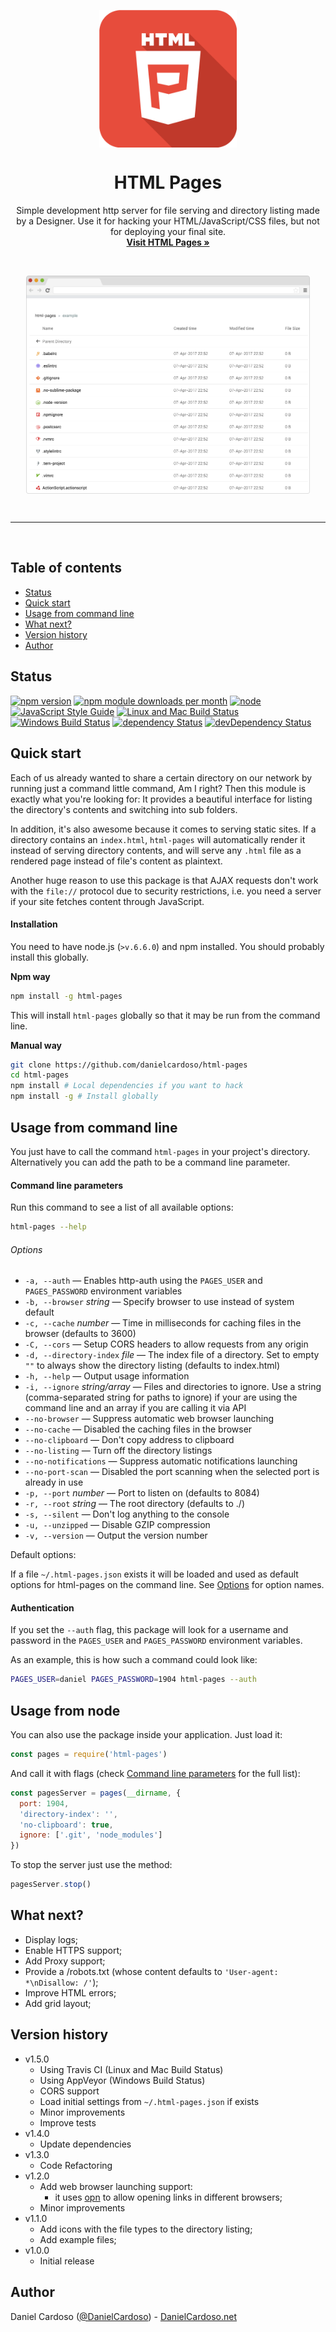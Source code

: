 <p align="center">
  <a align="center" href="https://www.npmjs.com/package/html-pages">
    <img align="center" src="https://raw.githubusercontent.com/danielcardoso/art/master/html-pages/logo-512.png" width="220">
  </a>

  <h1 align="center" style="text-align: center;">HTML Pages</h1>

  <p align="center">
    Simple development http server for file serving and directory listing made by a Designer. Use it for hacking your HTML/JavaScript/CSS files, but not for deploying your final site.
    <br>
    <a href="https://www.npmjs.com/package/html-pages"><strong>Visit HTML Pages &raquo;</strong></a>
  </p>
</p>
<br/>

<p align="center">
  <img align="center" src="https://raw.githubusercontent.com/danielcardoso/art/master/html-pages/listing.png" width="90%">
</p>
<br/>
<hr/>
<br/>


## Table of contents
- [Status](#status)
- [Quick start](#quick-start)
- [Usage from command line](#usage-from-command-line)
- [What next?](#what-next)
- [Version history](#version-history)
- [Author](#author)


## Status

[![npm version](https://img.shields.io/npm/v/html-pages.svg?style=flat-square)](https://www.npmjs.com/package/html-pages)
[![npm module downloads per month](http://img.shields.io/npm/dm/html-pages.svg?style=flat-square)](https://www.npmjs.org/package/html-pages)
[![node](https://img.shields.io/node/v/html-pages.svg?style=flat-square)](https://www.npmjs.com/package/micro-stats)
[![JavaScript Style Guide](https://img.shields.io/badge/code%20style-semistandard-brightgreen.svg?style=flat-square)](https://github.com/Flet/semistandard)
[![Linux and Mac Build Status](https://img.shields.io/travis/danielcardoso/html-pages/master.svg?style=flat-square&label=Linux%20%26%20Mac%20Build)](https://travis-ci.org/danielcardoso/html-pages)
[![Windows Build Status](https://img.shields.io/appveyor/ci/danielcardoso/html-pages/master.svg?style=flat-square&label=Windows%20Build)](https://ci.appveyor.com/project/danielcardoso/html-pages)
[![dependency Status](https://img.shields.io/david/danielcardoso/html-pages.svg?style=flat-square)](https://david-dm.org/danielcardoso/html-pages)
[![devDependency Status](https://img.shields.io/david/dev/danielcardoso/html-pages.svg?style=flat-square)](https://david-dm.org/danielcardoso/html-pages?type=dev)


## Quick start

Each of us already wanted to share a certain directory on our network by running just a command little command, Am I right? Then this module is exactly what you're looking for: It provides a beautiful interface for listing the directory's contents and switching into sub folders.

In addition, it's also awesome because it comes to serving static sites. If a directory contains an `index.html`, `html-pages` will automatically render it instead of serving directory contents, and will serve any `.html` file as a rendered page instead of file's content as plaintext.

Another huge reason to use this package is that AJAX requests don't work with the `file://` protocol due to security restrictions, i.e. you need a server if your site fetches content through JavaScript.

#### Installation

You need to have node.js (`>v.6.6.0`) and npm installed. You should probably install this globally.

**Npm way**
```bash
npm install -g html-pages
```

This will install `html-pages` globally so that it may be run from the command line.

**Manual way**
```bash
git clone https://github.com/danielcardoso/html-pages
cd html-pages
npm install # Local dependencies if you want to hack
npm install -g # Install globally
```


## Usage from command line

You just have to call the command `html-pages` in your project's directory. Alternatively you can add the path to be a command line parameter.

#### Command line parameters

Run this command to see a list of all available options:

```bash
html-pages --help
```

###### Options

* `-a, --auth`                         —  Enables http-auth using the `PAGES_USER` and `PAGES_PASSWORD` environment variables
* `-b, --browser`  *string*          —  Specify browser to use instead of system default
* `-c, --cache`  *number*            —  Time in milliseconds for caching files in the browser (defaults to 3600)
* `-C, --cors`                         —  Setup CORS headers to allow requests from any origin
* `-d, --directory-index`  *file*    —  The index file of a directory. Set to empty `""` to always show the directory listing (defaults to index.html)
* `-h, --help`                         —  Output usage information
* `-i, --ignore`  *string/array*   —  Files and directories to ignore. Use a string (comma-separated string for paths to ignore) if your are using the command line and an array if you are calling it via API
* `--no-browser`                       —  Suppress automatic web browser launching
* `--no-cache`                         —  Disabled the caching files in the browser
* `--no-clipboard`                     —  Don't copy address to clipboard
* `--no-listing`                       —  Turn off the directory listings
* `--no-notifications`                 —  Suppress automatic notifications launching
* `--no-port-scan`                     —  Disabled the port scanning when the selected port is already in use
* `-p, --port`  *number*             —  Port to listen on (defaults to 8084)
* `-r, --root`  *string*             —  The root directory (defaults to ./)
* `-s, --silent`                       —  Don't log anything to the console
* `-u, --unzipped`                     —  Disable GZIP compression
* `-v, --version`                      —  Output the version number

Default options:

If a file `~/.html-pages.json` exists it will be loaded and used as default options for html-pages on the command line. See [Options](#options) for option names.


#### Authentication

If you set the `--auth` flag, this package will look for a username and password in the `PAGES_USER` and `PAGES_PASSWORD` environment variables.

As an example, this is how such a command could look like:

```bash
PAGES_USER=daniel PAGES_PASSWORD=1904 html-pages --auth
```


## Usage from node

You can also use the package inside your application. Just load it:

```js
const pages = require('html-pages')
```

And call it with flags (check [Command line parameters](#command-line-parameters) for the full list):

```js
const pagesServer = pages(__dirname, {
  port: 1904,
  'directory-index': '',
  'no-clipboard': true,
  ignore: ['.git', 'node_modules']
})
```

To stop the server just use the method:

```js
pagesServer.stop()
```

## What next?

* Display logs;
* Enable HTTPS support;
* Add Proxy support;
* Provide a /robots.txt (whose content defaults to `'User-agent: *\nDisallow: /'`);
* Improve HTML errors;
* Add grid layout;


## Version history

* v1.5.0
  - Using Travis CI (Linux and Mac Build Status)
  - Using AppVeyor (Windows Build Status)
  - CORS support
  - Load initial settings from `~/.html-pages.json` if exists
  - Minor improvements
  - Improve tests
* v1.4.0
  - Update dependencies
* v1.3.0
  - Code Refactoring
* v1.2.0
  - Add web browser launching support:
    - it uses [opn](https://www.npmjs.com/package/opn) to allow opening links in different browsers;
  - Minor improvements
* v1.1.0
  - Add icons with the file types to the directory listing;
  - Add example files;
* v1.0.0
  - Initial release


## Author

Daniel Cardoso ([@DanielCardoso](https://twitter.com/DanielCardoso)) - [DanielCardoso.net](http://www.danielcardoso.net)
